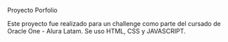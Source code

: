 Proyecto Porfolio

Este proyecto fue realizado para un challenge como parte del cursado de Oracle One - Alura Latam.
Se uso HTML, CSS y JAVASCRIPT. 
